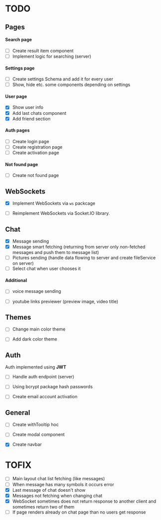 # TODO

## Pages

#### Search page

- [ ] Create result item component
- [ ] Implement logic for searching (server)

#### Settings page

- [ ] Create settings Schema and add it for every user
- [ ] Show, hide etc. some components depending on settings 

#### User page

- [x] Show user info
- [x] Add last chats component
- [x] Add friend section 

#### Auth pages

- [ ] Create login page
- [ ] Create registration page
- [ ] Create activation page

#### Not found page
- [ ] Create not found page

## WebSockets

- [x] Implement WebSockets via `ws` packcage
- [ ] Reimplement WebSockets via Socket.IO library.


## Chat

- [x] Message sending
- [x] Message smart fetching (returning from server only non-fetched messages and push them to message list)
- [ ] Pictures sending (handle data flowing to server and create fileService on server)
- [ ] Select chat when user chooses it

#### Additional 

- [ ] voice message sending
- [ ] youtube links previewer (preview image, video title)


## Themes

- [ ] Change main color theme
- [ ] Add dark color theme 


## Auth

Auth implemented using **JWT**

- [ ] Handle auth endpoint (server)
- [ ] Using bcrypt package hash passwords
- [ ] Create email account activation


## General

- [ ] Create withTooltip hoc
- [ ] Create modal component
- [x] Create navbar


# TOFIX

- [ ] Main layout chat list fetching (like messages)
- [ ] When message has many symbols it occurs error
- [x] Last message of chat doesn't show
- [x] Messages not fetching when changing chat
- [x] WebSocket sometimes does not return response to another client and sometimes return two of them
- [ ] If page renders already on chat page than no users get response
